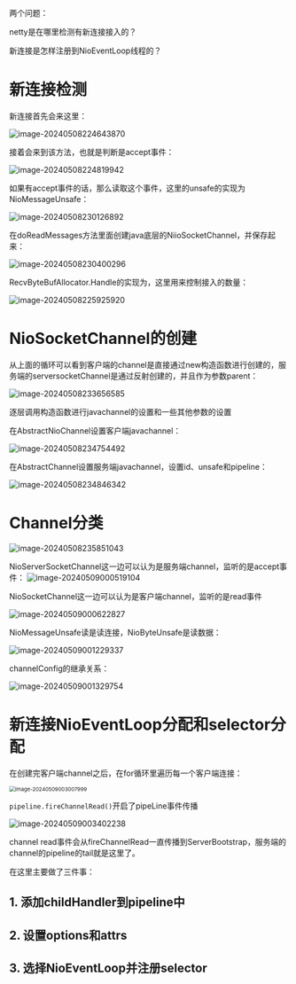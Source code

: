 两个问题：

netty是在哪里检测有新连接接入的？

新连接是怎样注册到NioEventLoop线程的？

# 新连接检测

新连接首先会来这里：

![image-20240508224643870](https://cdn.jsdelivr.net/gh/candyboyou/imgs/imgimage-20240508224643870.png)

接着会来到该方法，也就是判断是accept事件：

![image-20240508224819942](https://cdn.jsdelivr.net/gh/candyboyou/imgs/imgimage-20240508224819942.png)

如果有accept事件的话，那么读取这个事件，这里的unsafe的实现为NioMessageUnsafe：

![image-20240508230126892](https://cdn.jsdelivr.net/gh/candyboyou/imgs/imgimage-20240508230126892.png)

在doReadMessages方法里面创建java底层的NiioSocketChannel，并保存起来：

![image-20240508230400296](https://cdn.jsdelivr.net/gh/candyboyou/imgs/imgimage-20240508230400296.png)

RecvByteBufAllocator.Handle的实现为，这里用来控制接入的数量：

![image-20240508225925920](https://cdn.jsdelivr.net/gh/candyboyou/imgs/imgimage-20240508225925920.png)

# NioSocketChannel的创建

从上面的循环可以看到客户端的channel是直接通过new构造函数进行创建的，服务端的serversocketChannel是通过反射创建的，并且作为参数parent：

![image-20240508233656585](https://cdn.jsdelivr.net/gh/candyboyou/imgs/imgimage-20240508233656585.png)

逐层调用构造函数进行javachannel的设置和一些其他参数的设置

在AbstractNioChannel设置客户端javachannel：

![image-20240508234754492](https://cdn.jsdelivr.net/gh/candyboyou/imgs/imgimage-20240508234754492.png)

在AbstractChannel设置服务端javachannel，设置id、unsafe和pipeline：

![image-20240508234846342](https://cdn.jsdelivr.net/gh/candyboyou/imgs/imgimage-20240508234846342.png)

# Channel分类

![image-20240508235851043](https://cdn.jsdelivr.net/gh/candyboyou/imgs/imgimage-20240508235851043.png)

NioServerSocketChannel这一边可以认为是服务端channel，监听的是accept事件： ![image-20240509000519104](https://cdn.jsdelivr.net/gh/candyboyou/imgs/imgimage-20240509000519104.png)

NioSocketChannel这一边可以认为是客户端channel，监听的是read事件

![image-20240509000622827](https://cdn.jsdelivr.net/gh/candyboyou/imgs/imgimage-20240509000622827.png)

NioMessageUnsafe读是读连接，NioByteUnsafe是读数据：

![image-20240509001229337](https://cdn.jsdelivr.net/gh/candyboyou/imgs/imgimage-20240509001229337.png)

channelConfig的继承关系：

![image-20240509001329754](https://cdn.jsdelivr.net/gh/candyboyou/imgs/imgimage-20240509001329754.png)

# 新连接NioEventLoop分配和selector分配

在创建完客户端channel之后，在for循环里遍历每一个客户端连接：

<img src="https://cdn.jsdelivr.net/gh/candyboyou/imgs/imgimage-20240509003007999.png" alt="image-20240509003007999" style="zoom:67%;" />

`pipeline.fireChannelRead()`开启了pipeLine事件传播

![image-20240509003402238](https://cdn.jsdelivr.net/gh/candyboyou/imgs/imgimage-20240509003402238.png)

 channel read事件会从fireChannelRead一直传播到ServerBootstrap，服务端的channel的pipeline的tail就是这里了。

在这里主要做了三件事：

## 1. 添加childHandler到pipeline中



## 2. 设置options和attrs



## 3. 选择NioEventLoop并注册selector

